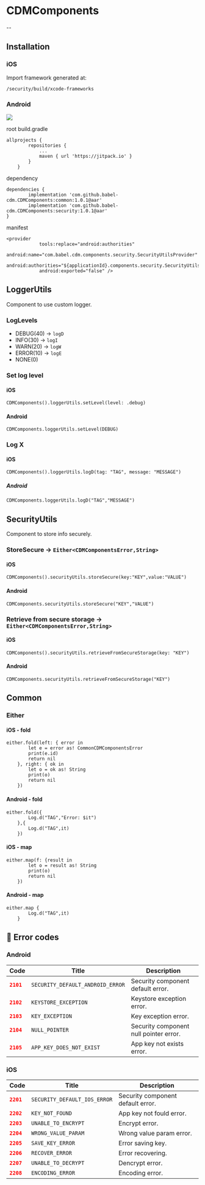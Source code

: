 # CDMComponents
--
## Installation
### iOS
Import framework generated at:

`/security/build/xcode-frameworks`

### Android
[![](https://jitpack.io/v/babel-cdm/CDMComponents.svg)](https://jitpack.io/#babel-cdm/CDMComponents)

root build.gradle

	allprojects {
			repositories {
				...
				maven { url 'https://jitpack.io' }
			}
		}
		

dependency

	dependencies {
	        implementation 'com.github.babel-cdm.CDMComponents:common:1.0.1@aar'
	        implementation 'com.github.babel-cdm.CDMComponents:security:1.0.1@aar'
	}
manifest

	<provider
                tools:replace="android:authorities"
                android:name="com.babel.cdm.components.security.SecurityUtilsProvider"
                android:authorities="${applicationId}.components.security.SecurityUtilsProvider"
                android:exported="false" />

## LoggerUtils
Component to use custom logger.
### LogLevels
- DEBUG(40) -> `logD`
- INFO(30) -> `logI`
- WARN(20) -> `logW`
- ERROR(10) -> `logE`
- NONE(0)

### Set log level
#### iOS

`CDMComponents().loggerUtils.setLevel(level: .debug)`
#### Android

`CDMComponents.loggerUtils.setLevel(DEBUG)`

### Log X
#### iOS

`CDMComponents().loggerUtils.logD(tag: "TAG", message: "MESSAGE")`
##### Android

`CDMComponents.loggerUtils.logD("TAG","MESSAGE")`

## SecurityUtils 
Component to store info securely.
### StoreSecure -> `Either<CDMComponentsError,String>`
#### iOS

`CDMComponents().securityUtils.storeSecure(key:"KEY",value:"VALUE")`
#### Android

`CDMComponents.securityUtils.storeSecure("KEY","VALUE")`

### Retrieve from secure storage -> `Either<CDMComponentsError,String>`
#### iOS

`CDMComponents().securityUtils.retrieveFromSecureStorage(key: "KEY")`
#### Android

`CDMComponents.securityUtils.retrieveFromSecureStorage("KEY")`

## Common
### Either
#### iOS - fold

	either.fold(left: { error in
            let e = error as! CommonCDMComponentsError
            print(e.id)
            return nil
        }, right: { ok in
            let o = ok as! String
            print(o)
            return nil
        })
#### Android - fold

	either.fold({
            Log.d("TAG","Error: $it")
        },{
            Log.d("TAG",it)
        })
#### iOS - map

	either.map(f: {result in
            let o = result as! String
            print(o)
            return nil
        })
#### Android - map

	either.map { 
            Log.d("TAG",it)
        }

## 🛑 Error codes
### Android
| Code                              |Title         |Description             |
| ----------------------------------|--------------|------------------------|
| <span style="color:red">**`2101`**|`SECURITY_DEFAULT_ANDROID_ERROR`|Security component default error.|
| <span style="color:red">**`2102`**|`KEYSTORE_EXCEPTION`|Keystore exception error.|
| <span style="color:red">**`2103`**|`KEY_EXCEPTION`|Key exception error.|
| <span style="color:red">**`2104`**|`NULL_POINTER`|Security component null pointer error.|
| <span style="color:red">**`2105`**|`APP_KEY_DOES_NOT_EXIST`|App key not exists error.|	
### iOS
| Code                              |Title         |Description             |
| ----------------------------------|--------------|------------------------|
| <span style="color:red">**`2201`**|`SECURITY_DEFAULT_IOS_ERROR`|Security component default error.|
| <span style="color:red">**`2202`**|`KEY_NOT_FOUND`|App key not fould error.|
| <span style="color:red">**`2203`**|`UNABLE_TO_ENCRYPT`|Encrypt error.|
| <span style="color:red">**`2204`**|`WRONG_VALUE_PARAM`|Wrong value param error.|
| <span style="color:red">**`2205`**|`SAVE_KEY_ERROR`|Error saving key.|
| <span style="color:red">**`2206`**|`RECOVER_ERROR`|Error recovering.|
| <span style="color:red">**`2207`**|`UNABLE_TO_DECRYPT`|Dencrypt error.|
| <span style="color:red">**`2208`**|`ENCODING_ERROR`|Encoding error.|